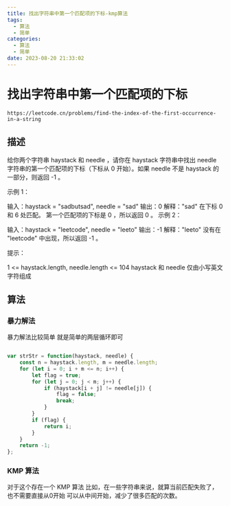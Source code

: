 ```yaml
---
title: 找出字符串中第一个匹配项的下标-kmp算法
tags:
  - 算法
  - 简单
categories:
  - 算法
  - 简单
date: 2023-08-20 21:33:02
---
```


# 找出字符串中第一个匹配项的下标

```
https://leetcode.cn/problems/find-the-index-of-the-first-occurrence-in-a-string
```

## 描述


给你两个字符串 haystack 和 needle ，请你在 haystack 字符串中找出 needle 字符串的第一个匹配项的下标（下标从 0 开始）。如果 needle 不是 haystack 的一部分，则返回  -1 。

 

示例 1：

输入：haystack = "sadbutsad", needle = "sad"
输出：0
解释："sad" 在下标 0 和 6 处匹配。
第一个匹配项的下标是 0 ，所以返回 0 。
示例 2：

输入：haystack = "leetcode", needle = "leeto"
输出：-1
解释："leeto" 没有在 "leetcode" 中出现，所以返回 -1 。
 

提示：

1 <= haystack.length, needle.length <= 104
haystack 和 needle 仅由小写英文字符组成


## 算法


### 暴力解法

暴力解法比较简单
就是简单的两层循环即可

```JavaScript

var strStr = function(haystack, needle) {
    const n = haystack.length, m = needle.length;
    for (let i = 0; i + m <= n; i++) {
        let flag = true;
        for (let j = 0; j < m; j++) {
            if (haystack[i + j] != needle[j]) {
                flag = false;
                break;
            }
        }
        if (flag) {
            return i;
        }
    }
    return -1;
};

```


### KMP 算法


对于这个存在一个 KMP 算法
比如，在一些字符串来说，就算当前匹配失败了，也不需要直接从0开始
可以从中间开始，减少了很多匹配的次数。

```JavaScript



```
